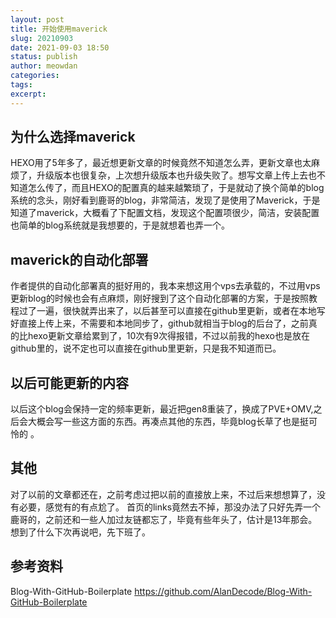 ```yaml
---
layout: post
title: 开始使用maverick
slug: 20210903
date: 2021-09-03 18:50
status: publish
author: meowdan
categories: 
tags:
excerpt: 
---
```



## 为什么选择maverick

HEXO用了5年多了，最近想更新文章的时候竟然不知道怎么弄，更新文章也太麻烦了，升级版本也很复杂，上次想升级版本也升级失败了。想写文章上传上去也不知道怎么传了，而且HEXO的配置真的越来越繁琐了，于是就动了换个简单的blog系统的念头，刚好看到鹿哥的blog，非常简洁，发现了是使用了Maverick，于是知道了maverick，大概看了下配置文档，发现这个配置项很少，简洁，安装配置也简单的blog系统就是我想要的，于是就想着也弄一个。 

## maverick的自动化部署

作者提供的自动化部署真的挺好用的，我本来想这用个vps去承载的，不过用vps更新blog的时候也会有点麻烦，刚好搜到了这个自动化部署的方案，于是按照教程过了一遍，很快就弄出来了，以后甚至可以直接在github里更新，或者在本地写好直接上传上来，不需要和本地同步了，github就相当于blog的后台了，之前真的比hexo更新文章给累到了，10次有9次得报错，不过以前我的hexo也是放在github里的，说不定也可以直接在github里更新，只是我不知道而已。 

## 以后可能更新的内容

以后这个blog会保持一定的频率更新，最近把gen8重装了，换成了PVE+OMV,之后会大概会写一些这方面的东西。再凑点其他的东西，毕竟blog长草了也是挺可怜的 。

## 其他

对了以前的文章都还在，之前考虑过把以前的直接放上来，不过后来想想算了，没有必要，感觉有的有点尬了。
首页的links竟然去不掉，那没办法了只好先弄一个鹿哥的，之前还和一些人加过友链都忘了，毕竟有些年头了，估计是13年那会。
想到了什么下次再说吧，先下班了。 

## 参考资料
Blog-With-GitHub-Boilerplate
https://github.com/AlanDecode/Blog-With-GitHub-Boilerplate
